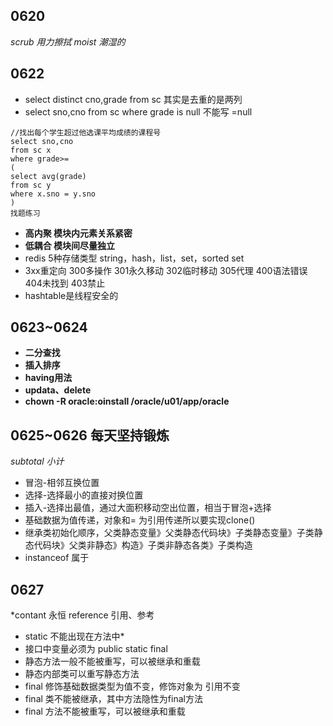 ## 0620
*scrub 用力擦拭 moist 潮湿的*  
## 0622
* select distinct cno,grade from sc 其实是去重的是两列
* select sno,cno from sc where grade is null 不能写 =null
````  
//找出每个学生超过他选课平均成绩的课程号
select sno,cno
from sc x
where grade>=
(
select avg(grade)
from sc y
where x.sno = y.sno
)
找题练习
````
* **高内聚 模块内元素关系紧密** 
* **低耦合 模块间尽量独立** 
* redis 5种存储类型 string，hash，list，set，sorted set
* 3xx重定向 300多操作 301永久移动 302临时移动 305代理 400语法错误 404未找到 403禁止
* hashtable是线程安全的
## 0623~0624
* **二分查找**
* **插入排序**
* **having用法**
* **updata、delete**
* **chown -R oracle:oinstall /oracle/u01/app/oracle**
## 0625~0626 每天坚持锻炼
*subtotal 小计*
* 冒泡-相邻互换位置
* 选择-选择最小的直接对换位置
* 插入-选择出最值，通过大面积移动空出位置，相当于冒泡+选择
* 基础数据为值传递，对象和= 为引用传递所以要实现clone()
* 继承类初始化顺序，父类静态变量》父类静态代码块》子类静态变量》子类静态代码块》父类非静态》构造》子类非静态各类》子类构造
*  instanceof 属于
## 0627 
*contant 永恒 reference 引用、参考
* static 不能出现在方法中*
* 接口中变量必须为 public static final
* 静态方法一般不能被重写，可以被继承和重载
* 静态内部类可以重写静态方法
* final 修饰基础数据类型为值不变，修饰对象为 引用不变
* final 类不能被继承，其中方法隐性为final方法
* final 方法不能被重写，可以被继承和重载

